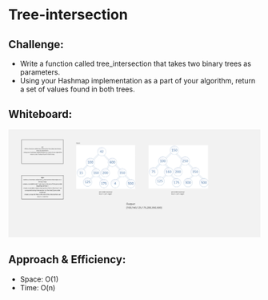# Tree-intersection

## Challenge:
- Write a function called tree_intersection that takes two binary trees as parameters.
- Using your Hashmap implementation as a part of your algorithm, return a set of values found in both trees.

## Whiteboard:
![](tree-intersect.png)

## Approach & Efficiency:
- Space: O(1)
- Time: O(n)
